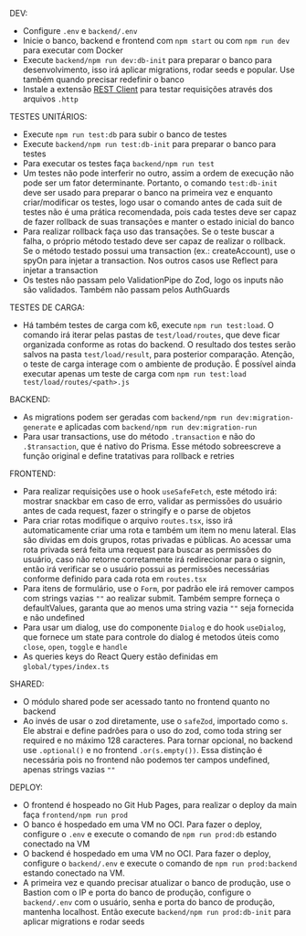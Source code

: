 DEV:

- Configure `.env` e `backend/.env`
- Inicie o banco, backend e frontend com `npm start` ou com `npm run dev` para executar com Docker
- Execute `backend/npm run dev:db-init` para preparar o banco para desenvolvimento, isso irá aplicar migrations, rodar seeds e popular. Use também quando precisar redefinir o banco
- Instale a extensão [REST Client](https://marketplace.visualstudio.com/items?itemName=humao.rest-client) para testar requisições através dos arquivos `.http`

TESTES UNITÁRIOS:

- Execute `npm run test:db` para subir o banco de testes
- Execute `backend/npm run test:db-init` para preparar o banco para testes
- Para executar os testes faça `backend/npm run test`
- Um testes não pode interferir no outro, assim a ordem de execução não pode ser um fator determinante. Portanto, o comando `test:db-init` deve ser usado para preparar o banco na primeira vez e enquanto criar/modificar os testes, logo usar o comando antes de cada suit de testes não é uma prática recomendada, pois cada testes deve ser capaz de fazer rollback de suas transações e manter o estado inicial do banco
- Para realizar rollback faça uso das transações. Se o teste buscar a falha, o próprio método testado deve ser capaz de realizar o rollback. Se o método testado possui uma transaction (ex.: createAccount), use o spyOn para injetar a transaction. Nos outros casos use Reflect para injetar a transaction
- Os testes não passam pelo ValidationPipe do Zod, logo os inputs não são validados. Também não passam pelos AuthGuards

TESTES DE CARGA:

- Há também testes de carga com k6, execute `npm run test:load`. O comando irá iterar pelas pastas de `test/load/routes`, que deve ficar organizada conforme as rotas do backend. O resultado dos testes serão salvos na pasta `test/load/result`, para posterior comparação. Atenção, o teste de carga interage com o ambiente de produção. É possível ainda executar apenas um teste de carga com `npm run test:load test/load/routes/<path>.js`

BACKEND:

- As migrations podem ser geradas com `backend/npm run dev:migration-generate` e aplicadas com `backend/npm run dev:migration-run`
- Para usar transactions, use do método `.transaction` e não do `.$transaction`, que é nativo do Prisma. Esse método sobreescreve a função original e define tratativas para rollback e retries

FRONTEND:

- Para realizar requisições use o hook `useSafeFetch`, este método irá: mostrar snackbar em caso de erro, validar as permissões do usuário antes de cada request, fazer o stringify e o parse de objetos
- Para criar rotas modifique o arquivo `routes.tsx`, isso irá automaticamente criar uma rota e também um item no menu lateral. Elas são dividas em dois grupos, rotas privadas e públicas. Ao acessar uma rota privada será feita uma request para buscar as permissões do usuário, caso não retorne corretamente irá redirecionar para o signin, então irá verificar se o usuário possui as permissões necessárias conforme definido para cada rota em `routes.tsx`
- Para itens de formulário, use o `Form`, por padrão ele irá remover campos com strings vazias `""` ao realizar submit. Também sempre forneça o defaultValues, garanta que ao menos uma string vazia `""` seja fornecida e não undefined
- Para usar um dialog, use do componente `Dialog` e do hook `useDialog`, que fornece um state para controle do dialog é metodos úteis como `close`, `open`, `toggle` e `handle`
- As queries keys do React Query estão definidas em `global/types/index.ts`

SHARED:

- O módulo shared pode ser acessado tanto no frontend quanto no backend
- Ao invés de usar o zod diretamente, use o `safeZod`, importado como `s`. Ele abstrai e define padrões para o uso do zod, como toda string ser required e no máximo 128 caracteres. Para tornar opcional, no backend use `.optional()` e no frontend `.or(s.empty())`. Essa distinção é necessária pois no frontend não podemos ter campos undefined, apenas strings vazias `""`

DEPLOY:

- O frontend é hospeado no Git Hub Pages, para realizar o deploy da main faça `frontend/npm run prod`
- O banco é hospedado em uma VM no OCI. Para fazer o deploy, configure o `.env` e execute o comando de `npm run prod:db` estando conectado na VM
- O backend é hospedado em uma VM no OCI. Para fazer o deploy, configure o `backend/.env` e execute o comando de `npm run prod:backend` estando conectado na VM.
- A primeira vez e quando precisar atualizar o banco de produção, use o Bastion com o IP e porta do banco de produção, configure o `backend/.env` com o usuário, senha e porta do banco de produção, mantenha localhost. Então execute `backend/npm run prod:db-init` para aplicar migrations e rodar seeds
